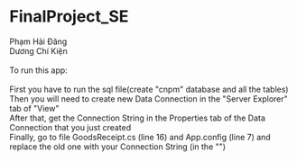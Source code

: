# FinalProject_SE
Phạm Hải Đăng<br />
Dương Chí Kiện<br />
<br />
To run this app:<br />
<br />
First you have to run the sql file(create "cnpm" database and all the tables) <br />
Then you will need to create new Data Connection in the "Server Explorer" tab of "View"<br />
After that, get the Connection String in the Properties tab of the Data Connection that you just created <br />
Finally, go to file GoodsReceipt.cs (line 16) and App.config (line 7) and replace the old one with your Connection String (in the "")<br />
